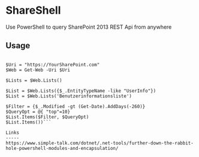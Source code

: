 ShareShell
==========

Use PowerShell to query SharePoint 2013 REST Api from anywhere

Usage
-----

```Import-Module ShareShell

$Uri = "https://YourSharePoint.com"
$Web = Get-Web -Uri $Uri

$Lists = $Web.Lists()

$List = $Web.Lists({$_.EntityTypeName -like "UserInfo"})
$List = $Web.Lists('Benutzerinformationsliste')

$Filter = {$_.Modified -gt (Get-Date).AddDays(-260)}
$QueryOpt = @{ "top"=10}
$List.Items($Filter, $QueryOpt)
$List.Items())```

Links
-----
https://www.simple-talk.com/dotnet/.net-tools/further-down-the-rabbit-hole-powershell-modules-and-encapsulation/ 


